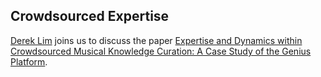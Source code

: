 ## Crowdsourced Expertise

[Derek Lim](https://twitter.com/dereklim_lzh) joins us to discuss the paper [Expertise and Dynamics within Crowdsourced Musical Knowledge Curation: A Case Study of the Genius Platform](https://arxiv.org/abs/2006.08108).


